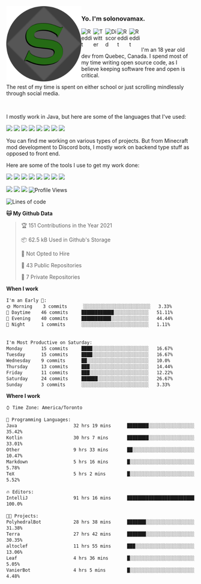 <!-- dummy -->

<img align="left" alt="Avatar" width="200px" src="https://raw.githubusercontent.com/solonovamax/solonovamax/main/solonovamax-circle.png" />

### Yo. I'm solonovamax.

<a href="https://gitlab.com/solonovamax">
    <img align="left" alt="Reddit" width="32px" src="https://img.icons8.com/color/2x/gitlab.png">
</a>

<a href="https://twitter.com/solonovamax">
    <img align="left" alt="Twitter" width="32px" src="https://img.icons8.com/color/2x/twitter.png">
</a>

<a href="https://discord.gg/YFSQ4cF">
    <img align="left" alt="Discord" width="32px" src="https://img.icons8.com/color/2x/discord-logo.png">
</a>

<!-- <a href="https://twitch.tv/solonovamax">
    <img align="left" alt="Twitch" width="32px" src="https://img.icons8.com/color/2x/twitch.png">
</a> -->

<a href="https://reddit.com/u/solonovamax">
    <img align="left" alt="Reddit" width="32px" src="https://img.icons8.com/color/2x/reddit.png">
</a>

<a href="https://www.youtube.com/channel/UCTxCeyGu41WfEBT8mXpjHMA">
    <img align="left" alt="Reddit" width="32px" src="https://img.icons8.com/color/2x/youtube.png">
</a>

<!-- <a href="https://open.spotify.com/user/solonovamax">
    <img align="left" alt="Spotify" width="32px" src="https://img.icons8.com/color/2x/spotify.png">
</a> -->

<br />
<br />

I'm an 18 year old dev from Quebec, Canada.
I spend most of my time writing open source code, as I believe keeping software free and open is critical.

The rest of my time is spent on either school or just scrolling mindlessly through social media.

<br/>

I mostly work in Java, but here are some of the languages that I've used:

<code><img height="20" src="https://img.icons8.com/color/1x/java-coffee-cup-logo.png"></code>
<code><img height="20" src="https://img.icons8.com/color/1x/kotlin.png"></code>
<code><img height="20" src="https://img.icons8.com/color/1x/javascript.png"></code>
<code><img height="20" src="https://img.icons8.com/color/1x/nodejs.png"></code>
<code><img height="20" src="https://img.icons8.com/color/1x/python.png"></code>
<code><img height="20" src="https://img.icons8.com/color/1x/html-5.png"></code>
<code><img height="20" src="https://img.icons8.com/color/1x/css3.png"></code>
<code><img height="20" src="https://img.icons8.com/color/1x/graphql.png"></code>

You can find me working on various types of projects.
But from Minecraft mod development to Discord bots, I mostly work on backend type stuff as opposed to front end.

Here are some of the tools I use to get my work done:

<code><img height="20" src="https://img.icons8.com/material/1x/intellij-idea.png"></code>
<code><img height="20" src="https://img.icons8.com/color/1x/git.png"></code>
<code><img height="20" src="https://img.icons8.com/color/1x/docker.png"></code>
<code><img height="20" src="https://img.icons8.com/color/1x/linux.png"></code>
<code><img height="20" src="https://img.icons8.com/color/1x/mongodb.png"></code>
<code><img height="20" src="https://img.icons8.com/metro/1x/mysql.png"></code>
<code><img height="20" src="https://img.icons8.com/fluent/1x/console.png"></code>
<code><img height="20" src="https://img.icons8.com/color/1x/open-source.png"></code>

![](https://img.shields.io/badge/OS-Linux-informational?style=flat&logo=Arch%20Linux&logoColor=white&color=007ec6)
![](https://img.shields.io/badge/Editor-IntelliJ%20Idea-informational?style=flat&logo=IntelliJ%20Idea&logoColor=white&color=007ec6)
![](https://img.shields.io/badge/Main%20Language-Java-informational?style=flat&logo=Java&logoColor=white&color=007ec6)
![Profile Views](https://komarev.com/ghpvc/?username=solonovamax&color=blue&style=flat)








<!--START_SECTION:waka-->
![Lines of code](https://img.shields.io/badge/From%20Hello%20World%20I%27ve%20Written-22728%20lines%20of%20code-blue)

**🐱 My Github Data** 

> 🏆 151 Contributions in the Year 2021
 > 
> 📦 62.5 kB Used in Github's Storage 
 > 
> 🚫 Not Opted to Hire
 > 
> 📜 43 Public Repositories 
 > 
> 🔑 7 Private Repositories  
 > 
**When I work** 

```text
I'm an Early 🐤: 
🌞 Morning    3 commits      ░░░░░░░░░░░░░░░░░░░░░░░░░   3.33% 
🌆 Daytime    46 commits     ████████████░░░░░░░░░░░░░   51.11% 
🌃 Evening    40 commits     ███████████░░░░░░░░░░░░░░   44.44% 
🌙 Night      1 commits      ░░░░░░░░░░░░░░░░░░░░░░░░░   1.11%


I'm Most Productive on Saturday: 
Monday       15 commits     ████░░░░░░░░░░░░░░░░░░░░░   16.67% 
Tuesday      15 commits     ████░░░░░░░░░░░░░░░░░░░░░   16.67% 
Wednesday    9 commits      ██░░░░░░░░░░░░░░░░░░░░░░░   10.0% 
Thursday     13 commits     ███░░░░░░░░░░░░░░░░░░░░░░   14.44% 
Friday       11 commits     ███░░░░░░░░░░░░░░░░░░░░░░   12.22% 
Saturday     24 commits     ██████░░░░░░░░░░░░░░░░░░░   26.67% 
Sunday       3 commits      ░░░░░░░░░░░░░░░░░░░░░░░░░   3.33%

```


**Where I work** 

```text
⌚︎ Time Zone: America/Toronto

💬 Programming Languages: 
Java                     32 hrs 19 mins      ████████░░░░░░░░░░░░░░░░░   35.42% 
Kotlin                   30 hrs 7 mins       ████████░░░░░░░░░░░░░░░░░   33.01% 
Other                    9 hrs 33 mins       ██░░░░░░░░░░░░░░░░░░░░░░░   10.47% 
Markdown                 5 hrs 16 mins       █░░░░░░░░░░░░░░░░░░░░░░░░   5.78% 
TeX                      5 hrs 2 mins        █░░░░░░░░░░░░░░░░░░░░░░░░   5.52%

🔥 Editors: 
IntelliJ                 91 hrs 16 mins      █████████████████████████   100.0%

🐱‍💻 Projects: 
PolyhedralBot            28 hrs 38 mins      ███████░░░░░░░░░░░░░░░░░░   31.38% 
Terra                    27 hrs 42 mins      ███████░░░░░░░░░░░░░░░░░░   30.35% 
altoclef                 11 hrs 55 mins      ███░░░░░░░░░░░░░░░░░░░░░░   13.06% 
Leaf                     4 hrs 36 mins       █░░░░░░░░░░░░░░░░░░░░░░░░   5.05% 
VanierBot                4 hrs 5 mins        █░░░░░░░░░░░░░░░░░░░░░░░░   4.48%

```


<!--END_SECTION:waka-->

<!--
**solonovamax/solonovamax** is a ✨ _special_ ✨ repository because its `README.md` (this file) appears on your GitHub profile.

Here are some ideas to get you started:

- 🔭 I’m currently working on ...
- 🌱 I’m currently learning ...
- 👯 I’m looking to collaborate on ...
- 🤔 I’m looking for help with ...
- 💬 Ask me about ...
- 📫 How to reach me: ...
- 😄 Pronouns: ...
- ⚡ Fun fact: ...
-->
